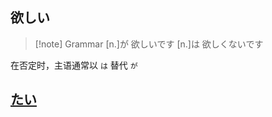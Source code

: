## 欲しい

> [!note] Grammar
> [n.]が 欲しいです
> [n.]は 欲しくないです

在否定时，主语通常以 `は` 替代 `が`  

## [たい](../../5.auxi_verb/たい.md)

